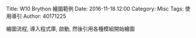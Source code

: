 Title: W10 Brython 繪圖範例
Date: 2016-11-18 12:00
Category: Misc
Tags: 使用導引
Author: 40171225

<!-- PELICAN_END_SUMMARY -->

<p>繪圖流程, 導入程式庫, 啟動, 然後引用各種模組開始繪圖</p>
<!-- 導入 Brython 標準程式庫 -->

<script type="text/javascript" 
    src="https://cdn.rawgit.com/brython-dev/brython/master/www/src/brython_dist.js">
</script>

<!-- 啟動 Brython -->

<script>
window.onload=function(){
brython(1);
}
</script>

<!-- 以下實際利用  Brython 畫兩條直線 -->

<canvas id="guitarcchord" width="600" height="200"></canvas>

<script type="text/python3">
from browser import document as doc
import math
canvas = doc["guitarcchord"]
ctx = canvas.getContext("2d")
ctx.beginPath()
ctx.lineWidth = 1
inc=10
for i in range(10):
    ctx.moveTo(100+i*inc,100)
    ctx.lineTo(100+i*inc,200)
inx=100
for q in range(2):
    ctx.moveTo(100,100+q*inx)
    ctx.lineTo(190,100+q*inx)



# 設定顏色為藍色, 也可以使用 "rgb(0, 0, 255)" 字串設定顏色值
ctx.strokeStyle = "blue"
# 實際執行畫線
ctx.stroke()
ctx.closePath()
</script>

<pre class="brush:python">
<!-- 導入 Brython 標準程式庫 -->

<script type="text/javascript" 
    src="https://cdn.rawgit.com/brython-dev/brython/master/www/src/brython_dist.js">
</script>

<!-- 啟動 Brython -->

<script>
window.onload=function(){
brython(1);
}
</script>

<!-- 以下實際利用  Brython 畫兩條直線 -->

<canvas id="guitarcchord" width="600" height="200"></canvas>

<script type="text/python3">
from browser import document as doc
import math
canvas = doc["guitarcchord"]
ctx = canvas.getContext("2d")
ctx.beginPath()
ctx.lineWidth = 1
inc=10
for i in range(10):
    ctx.moveTo(100+i*inc,100)
    ctx.lineTo(100+i*inc,200)
inx=100
for q in range(2):
    ctx.moveTo(100,100+q*inx)
    ctx.lineTo(190,100+q*inx)



# 設定顏色為藍色, 也可以使用 "rgb(0, 0, 255)" 字串設定顏色值
ctx.strokeStyle = "blue"
# 實際執行畫線
ctx.stroke()
ctx.closePath()
</script>

<pre class="brush:python">
</pre>
